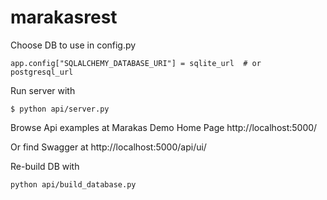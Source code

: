 # marakasrest

Choose DB to use
in config.py
```
app.config["SQLALCHEMY_DATABASE_URI"] = sqlite_url  # or postgresql_url
```

Run server with
```
$ python api/server.py
```

Browse Api examples at
Marakas Demo Home Page
http://localhost:5000/

Or find Swagger at
http://localhost:5000/api/ui/

Re-build DB with
```
python api/build_database.py
```
